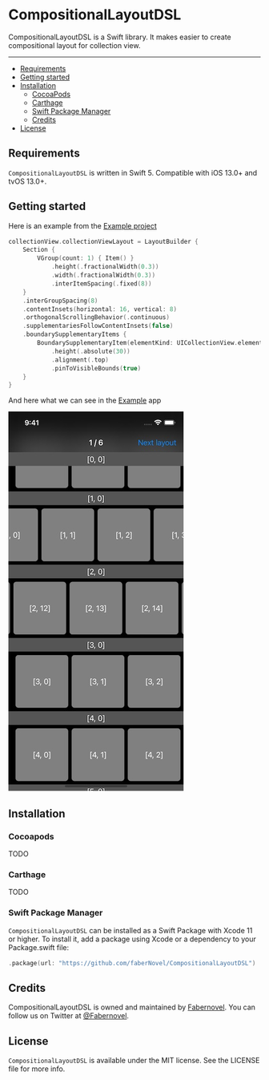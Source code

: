 # CompositionalLayoutDSL

CompositionalLayoutDSL is a Swift library. It makes easier to create compositional layout for collection view.

---

- [Requirements](#requirements)
- [Getting started](#getting-started)
- [Installation](#installation)
    - [CocoaPods](#cocoapods)
    - [Carthage](#carthage)
    - [Swift Package Manager](#swift-package-manager)
    - [Credits](#credits)
- [License](#license)

## Requirements

`CompositionalLayoutDSL` is written in Swift 5. Compatible with iOS 13.0+ and tvOS 13.0+.

## Getting started

Here is an example from the [Example project](./CompositionalLayoutDSL_Example/CompositionalLayoutDSL_Example_iOS/App/ShowcaseViewController/CompositionalLayout/GettingStartedCompositionalLayout.swift)

```swift
collectionView.collectionViewLayout = LayoutBuilder {
    Section {
        VGroup(count: 1) { Item() }
            .height(.fractionalWidth(0.3))
            .width(.fractionalWidth(0.3))
            .interItemSpacing(.fixed(8))
    }
    .interGroupSpacing(8)
    .contentInsets(horizontal: 16, vertical: 8)
    .orthogonalScrollingBehavior(.continuous)
    .supplementariesFollowContentInsets(false)
    .boundarySupplementaryItems {
        BoundarySupplementaryItem(elementKind: UICollectionView.elementKindSectionHeader)
            .height(.absolute(30))
            .alignment(.top)
            .pinToVisibleBounds(true)
    }
}
```

And here what we can see in the [Example](./CompositionalLayoutDSL_Example/CompositionalLayoutDSL_Example_iOS) app

![Screenshot of the getting started layout example](./images/GettingStartedExample.jpg)

## Installation

### Cocoapods

TODO

### Carthage

TODO

### Swift Package Manager

`CompositionalLayoutDSL` can be installed as a Swift Package with Xcode 11 or higher. To install it, add a package using Xcode or a dependency to your Package.swift file:

```swift
.package(url: "https://github.com/faberNovel/CompositionalLayoutDSL")
```

## Credits

CompositionalLayoutDSL is owned and maintained by [Fabernovel](https://www.fabernovel.com/). You can follow us on Twitter at [@Fabernovel](https://twitter.com/FabernovelTech).

## License

`CompositionalLayoutDSL` is available under the MIT license. See the LICENSE file for more info.
